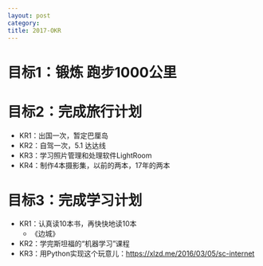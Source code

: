```yaml
---
layout: post
category: 
title: 2017-OKR
---
```


# 目标1：锻炼 跑步1000公里

# 目标2：完成旅行计划

- KR1：出国一次，暂定巴厘岛
- KR2：自驾一次，5.1 达达线
- KR3：学习照片管理和处理软件LightRoom
- KR4：制作4本摄影集，以前的两本，17年的两本

# 目标3：完成学习计划

- KR1：认真读10本书，再快快地读10本
  - 《边城》
- KR2：学完斯坦福的“机器学习”课程  
- KR3：用Python实现这个玩意儿：https://xlzd.me/2016/03/05/sc-internet

